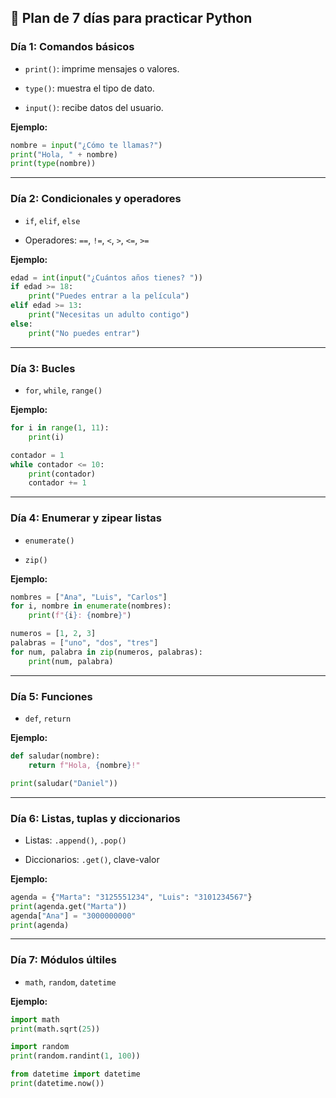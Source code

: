 ## 📅 Plan de 7 días para practicar Python

### **Día 1: Comandos básicos**

- `print()`: imprime mensajes o valores.
    
- `type()`: muestra el tipo de dato.
    
- `input()`: recibe datos del usuario.
    

**Ejemplo:**

```python
nombre = input("¿Cómo te llamas?")
print("Hola, " + nombre)
print(type(nombre))
```

---

### **Día 2: Condicionales y operadores**

- `if`, `elif`, `else`
    
- Operadores: `==`, `!=`, `<`, `>`, `<=`, `>=`
    

**Ejemplo:**

```python
edad = int(input("¿Cuántos años tienes? "))
if edad >= 18:
    print("Puedes entrar a la película")
elif edad >= 13:
    print("Necesitas un adulto contigo")
else:
    print("No puedes entrar")
```

---

### **Día 3: Bucles**

- `for`, `while`, `range()`
    

**Ejemplo:**

```python
for i in range(1, 11):
    print(i)

contador = 1
while contador <= 10:
    print(contador)
    contador += 1
```

---

### **Día 4: Enumerar y zipear listas**

- `enumerate()`
    
- `zip()`
    

**Ejemplo:**

```python
nombres = ["Ana", "Luis", "Carlos"]
for i, nombre in enumerate(nombres):
    print(f"{i}: {nombre}")

numeros = [1, 2, 3]
palabras = ["uno", "dos", "tres"]
for num, palabra in zip(numeros, palabras):
    print(num, palabra)
```

---

### **Día 5: Funciones**

- `def`, `return`
    

**Ejemplo:**

```python
def saludar(nombre):
    return f"Hola, {nombre}!"

print(saludar("Daniel"))
```

---

### **Día 6: Listas, tuplas y diccionarios**

- Listas: `.append()`, `.pop()`
    
- Diccionarios: `.get()`, clave-valor
    

**Ejemplo:**

```python
agenda = {"Marta": "3125551234", "Luis": "3101234567"}
print(agenda.get("Marta"))
agenda["Ana"] = "3000000000"
print(agenda)
```

---

### **Día 7: Módulos últiles**

- `math`, `random`, `datetime`
    

**Ejemplo:**

```python
import math
print(math.sqrt(25))

import random
print(random.randint(1, 100))

from datetime import datetime
print(datetime.now())
```